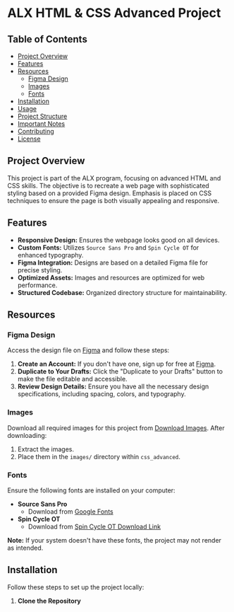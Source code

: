 # ALX HTML & CSS Advanced Project

## Table of Contents
- [Project Overview](#project-overview)
- [Features](#features)
- [Resources](#resources)
  - [Figma Design](#figma-design)
  - [Images](#images)
  - [Fonts](#fonts)
- [Installation](#installation)
- [Usage](#usage)
- [Project Structure](#project-structure)
- [Important Notes](#important-notes)
- [Contributing](#contributing)
- [License](#license)

## Project Overview

This project is part of the ALX program, focusing on advanced HTML and CSS skills. The objective is to recreate a web page with sophisticated styling based on a provided Figma design. Emphasis is placed on CSS techniques to ensure the page is both visually appealing and responsive.

## Features

- **Responsive Design:** Ensures the webpage looks good on all devices.
- **Custom Fonts:** Utilizes `Source Sans Pro` and `Spin Cycle OT` for enhanced typography.
- **Figma Integration:** Designs are based on a detailed Figma file for precise styling.
- **Optimized Assets:** Images and resources are optimized for web performance.
- **Structured Codebase:** Organized directory structure for maintainability.

## Resources

### Figma Design
Access the design file on [Figma](https://www.figma.com/file/your-figma-file-link) and follow these steps:
1. **Create an Account:** If you don't have one, sign up for free at [Figma](https://www.figma.com/).
2. **Duplicate to Your Drafts:** Click the "Duplicate to your Drafts" button to make the file editable and accessible.
3. **Review Design Details:** Ensure you have all the necessary design specifications, including spacing, colors, and typography.

### Images
Download all required images for this project from [Download Images](https://www.example.com/download-images). After downloading:
1. Extract the images.
2. Place them in the `images/` directory within `css_advanced`.

### Fonts
Ensure the following fonts are installed on your computer:

- **Source Sans Pro**
  - Download from [Google Fonts](https://fonts.google.com/specimen/Source+Sans+Pro)
- **Spin Cycle OT**
  - Download from [Spin Cycle OT Download Link](https://www.example.com/spin-cycle-ot)

**Note:** If your system doesn't have these fonts, the project may not render as intended.

## Installation

Follow these steps to set up the project locally:

1. **Clone the Repository**
   ```bash
   